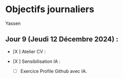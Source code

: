 # Objectifs journaliers

Yassen

## Jour 9 (Jeudi 12 Décembre 2024) :

- [X ] Atelier CV :

- [X ] Sensibilisation IA :
  - [ ] Exercice Profile Github avec IA.
